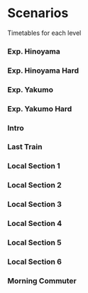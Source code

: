 # Scenarios

Timetables for each level

### Exp. Hinoyama

### Exp. Hinoyama Hard

### Exp. Yakumo

### Exp. Yakumo Hard

### Intro

### Last Train

### Local Section 1

### Local Section 2

### Local Section 3

### Local Section 4

### Local Section 5

### Local Section 6

### Morning Commuter
